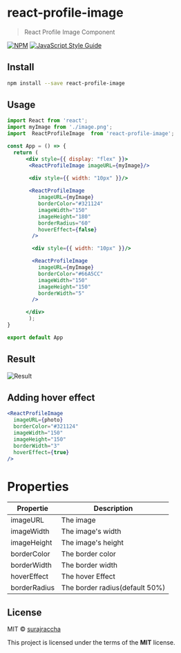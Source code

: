 # react-profile-image

> React Profile Image Component

[![NPM](https://img.shields.io/npm/v/@surajr/react-profile-image.svg)](https://www.npmjs.com/package/@surajr/react-profile-image) [![JavaScript Style Guide](https://img.shields.io/badge/code_style-standard-brightgreen.svg)](https://standardjs.com)

## Install

```bash
npm install --save react-profile-image
```

## Usage

```jsx
import React from 'react';
import myImage from './image.png';
import  ReactProfileImage  from 'react-profile-image';

const App = () => {
  return (
      <div style={{ display: "flex" }}>
       <ReactProfileImage imageURL={myImage}/>

       <div style={{ width: "10px" }}/>
        
       <ReactProfileImage
          imageURL={myImage}
          borderColor="#321124"
          imageWidth="150"
          imageHeight="180"
          borderRadius="60"
          hoverEffect={false}
        />

        <div style={{ width: "10px" }}/>

        <ReactProfileImage
          imageURL={myImage}
          borderColor="#66A5CC"
          imageWidth="150"
          imageHeight="150"
          borderWidth="5"
        />

      </div>
       );
}

export default App
```

## Result

<img src="./result-example.pn" alt="Result"/>

## Adding hover effect

```jsx
<ReactProfileImage
  imageURL={photo}
  borderColor="#321124"
  imageWidth="150"
  imageHeight="150"
  borderWidth="3"
  hoverEffect={true}
/>
```

# Properties

| Propertie    | Description                    |
| ------------ | ------------------------------ |
| imageURL     | The image                      |
| imageWidth   | The image's width              |
| imageHeight  | The image's height             |
| borderColor  | The border color               |
| borderWidth  | The border width               |
| hoverEffect  | The hover Effect               |
| borderRadius | The border radius(default 50%) |

## License

MIT © [surajraccha](https://github.com/surajraccha/react-profile-image/blob/main/LICENSE.md)

This project is licensed under the terms of the **MIT** license.
